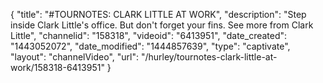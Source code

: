 {
    "title": "#TOURNOTES: CLARK LITTLE AT WORK",
    "description": "Step inside Clark Little's office. But don't forget your fins. See more from Clark Little",
    "channelid": "158318",
    "videoid": "6413951",
    "date_created": "1443052072",
    "date_modified": "1444857639",
    "type": "captivate",
    "layout": "channelVideo",
    "url": "\/hurley\/tournotes-clark-little-at-work\/158318-6413951"
}